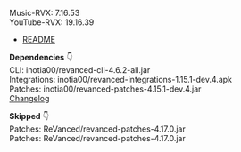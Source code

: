 Music-RVX: 7.16.53  
YouTube-RVX: 19.16.39  

- [README](https://github.com/rj1007/RV-Apps-3/blob/main/README.md)  

**Dependencies** 👇  
CLI: inotia00/revanced-cli-4.6.2-all.jar  
Integrations: inotia00/revanced-integrations-1.15.1-dev.4.apk  
Patches: inotia00/revanced-patches-4.15.1-dev.4.jar  
[Changelog](https://github.com/inotia00/revanced-patches/releases/tag/v4.15.1-dev.4)  

**Skipped** 👇  
Patches: ReVanced/revanced-patches-4.17.0.jar  
Patches: ReVanced/revanced-patches-4.17.0.jar      
